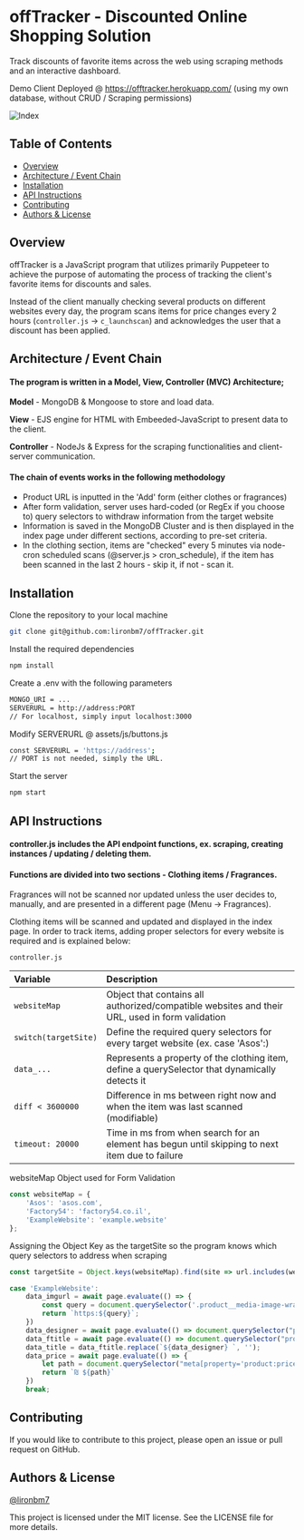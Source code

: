 
# offTracker - Discounted Online Shopping Solution

Track discounts of favorite items across the web using scraping methods and an interactive dashboard.

Demo Client Deployed @ https://offtracker.herokuapp.com/ (using my own database, without CRUD / Scraping permissions)

![Index](https://i.imgur.com/dwxe7J4.png)

## Table of Contents

- [Overview](#overview)
- [Architecture / Event Chain](#architecture--event-chain)
- [Installation](#installation)
- [API Instructions](#api-instructions)
- [Contributing](#contributing)
- [Authors & License](#authors--license)

## Overview

offTracker is a JavaScript program that utilizes primarily Puppeteer to achieve the purpose of automating the process of tracking the client's favorite items for discounts and sales. 

Instead of the client manually checking several products on different websites every day, the program scans items for price changes every 2 hours (`controller.js` -> `c_launchscan`) and acknowledges the user that a discount has been applied.

## Architecture / Event Chain

#### The program is written in a Model, View, Controller (**MVC**) Architecture;

**Model** - MongoDB & Mongoose to store and load data.

**View** - EJS engine for HTML with Embeeded-JavaScript to present data to the client.

**Controller** - NodeJs & Express for the scraping functionalities and client-server communication.

#### The chain of events works in the following methodology
* Product URL is inputted in the 'Add' form (either clothes or fragrances)
* After form validation, server uses hard-coded (or RegEx if you choose to) query selectors to withdraw information from the target website
* Information is saved in the MongoDB Cluster and is then displayed in the index page under different sections, according to pre-set criteria.
* In the clothing section, items are "checked" every 5 minutes via node-cron scheduled scans (@server.js > cron_schedule), if the item has been scanned in the last 2 hours - skip it, if not - scan it.

## Installation

Clone the repository to your local machine

```bash
git clone git@github.com:lironbm7/offTracker.git
```
Install the required dependencies
```bash
npm install 
```

Create a .env with the following parameters
```bash
MONGO_URI = ...
SERVERURL = http://address:PORT
// For localhost, simply input localhost:3000
```

Modify SERVERURL @ assets/js/buttons.js
```bash
const SERVERURL = 'https://address';
// PORT is not needed, simply the URL.
```

Start the server
```bash
npm start
```


## API Instructions

#### controller.js includes the API endpoint functions, ex. scraping, creating instances / updating / deleting them.
#### Functions are divided into two sections - Clothing items / Fragrances. 

Fragrances will not be scanned nor updated unless the user decides to, manually, and are presented in a different page (Menu -> Fragrances).

Clothing items will be scanned and updated and displayed in the index page. In order to track items, adding proper selectors for every website is required and is explained below:

`controller.js`

|  Variable | Description                |
| :-------- | :---------------- |
| `websiteMap` | Object that contains all authorized/compatible websites and their URL, used in form validation |
| `switch(targetSite)` | Define the required query selectors for every target website (ex. case 'Asos':) |
| `data_...` | Represents a property of the clothing item, define a querySelector that dynamically detects it |
| `diff < 3600000` | Difference in ms between right now and when the item was last scanned (modifiable) |
| `timeout: 20000` | Time in ms from when search for an element has begun until skipping to next item due to failure


websiteMap Object used for Form Validation
```javascript
const websiteMap = {
    'Asos': 'asos.com',
    'Factory54': 'factory54.co.il',
    'ExampleWebsite': 'example.website'
};
```

Assigning the Object Key as the targetSite so the program knows which query selectors to address when scraping
```javascript
const targetSite = Object.keys(websiteMap).find(site => url.includes(websiteMap[site]));
```

```javascript
case 'ExampleWebsite':
    data_imgurl = await page.evaluate(() => {
        const query = document.querySelector('.product__media-image-wrapper > img').getAttribute('src');
        return `https:${query}`;
    })
    data_designer = await page.evaluate(() => document.querySelector("product-meta > h2 > a").textContent);
    data_ftitle = await page.evaluate(() => document.querySelector("product-meta > h1").textContent);
    data_title = data_ftitle.replace(`${data_designer} `, '');
    data_price = await page.evaluate(() => {
        let path = document.querySelector("meta[property='product:price:amount']").getAttribute("content");
        return `₪ ${path}`
    })
    break;
```

## Contributing

If you would like to contribute to this project, please open an issue or pull request on GitHub.


## Authors & License

[@lironbm7](https://github.com/lironbm7)

This project is licensed under the MIT license. See the LICENSE file for more details.




